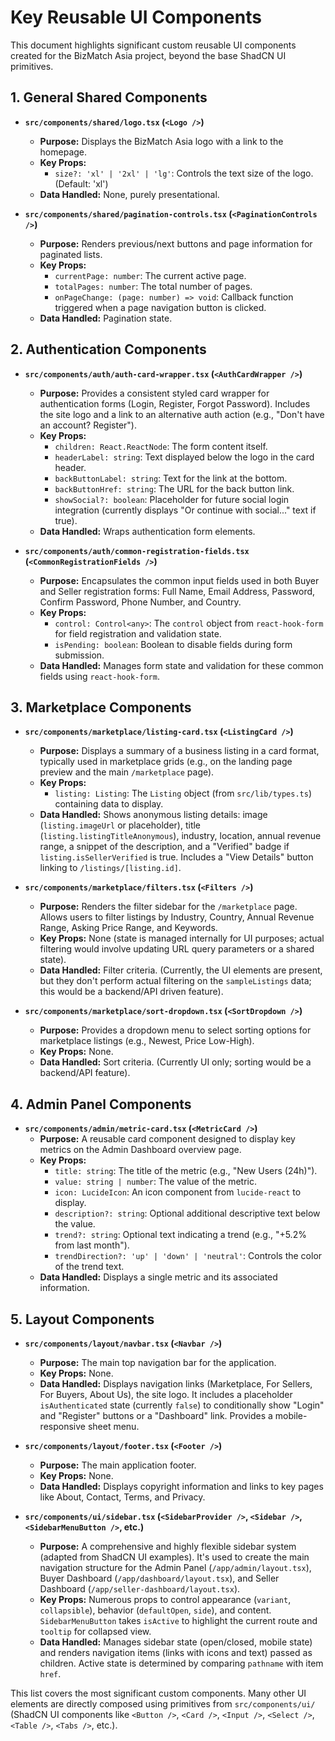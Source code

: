 
# Key Reusable UI Components

This document highlights significant custom reusable UI components created for the BizMatch Asia project, beyond the base ShadCN UI primitives.

## 1. General Shared Components

*   **`src/components/shared/logo.tsx` (`<Logo />`)**
    *   **Purpose:** Displays the BizMatch Asia logo with a link to the homepage.
    *   **Key Props:**
        *   `size?: 'xl' | '2xl' | 'lg'`: Controls the text size of the logo. (Default: 'xl')
    *   **Data Handled:** None, purely presentational.

*   **`src/components/shared/pagination-controls.tsx` (`<PaginationControls />`)**
    *   **Purpose:** Renders previous/next buttons and page information for paginated lists.
    *   **Key Props:**
        *   `currentPage: number`: The current active page.
        *   `totalPages: number`: The total number of pages.
        *   `onPageChange: (page: number) => void`: Callback function triggered when a page navigation button is clicked.
    *   **Data Handled:** Pagination state.

## 2. Authentication Components

*   **`src/components/auth/auth-card-wrapper.tsx` (`<AuthCardWrapper />`)**
    *   **Purpose:** Provides a consistent styled card wrapper for authentication forms (Login, Register, Forgot Password). Includes the site logo and a link to an alternative auth action (e.g., "Don't have an account? Register").
    *   **Key Props:**
        *   `children: React.ReactNode`: The form content itself.
        *   `headerLabel: string`: Text displayed below the logo in the card header.
        *   `backButtonLabel: string`: Text for the link at the bottom.
        *   `backButtonHref: string`: The URL for the back button link.
        *   `showSocial?: boolean`: Placeholder for future social login integration (currently displays "Or continue with social..." text if true).
    *   **Data Handled:** Wraps authentication form elements.

*   **`src/components/auth/common-registration-fields.tsx` (`<CommonRegistrationFields />`)**
    *   **Purpose:** Encapsulates the common input fields used in both Buyer and Seller registration forms: Full Name, Email Address, Password, Confirm Password, Phone Number, and Country.
    *   **Key Props:**
        *   `control: Control<any>`: The `control` object from `react-hook-form` for field registration and validation state.
        *   `isPending: boolean`: Boolean to disable fields during form submission.
    *   **Data Handled:** Manages form state and validation for these common fields using `react-hook-form`.

## 3. Marketplace Components

*   **`src/components/marketplace/listing-card.tsx` (`<ListingCard />`)**
    *   **Purpose:** Displays a summary of a business listing in a card format, typically used in marketplace grids (e.g., on the landing page preview and the main `/marketplace` page).
    *   **Key Props:**
        *   `listing: Listing`: The `Listing` object (from `src/lib/types.ts`) containing data to display.
    *   **Data Handled:** Shows anonymous listing details: image (`listing.imageUrl` or placeholder), title (`listing.listingTitleAnonymous`), industry, location, annual revenue range, a snippet of the description, and a "Verified" badge if `listing.isSellerVerified` is true. Includes a "View Details" button linking to `/listings/[listing.id]`.

*   **`src/components/marketplace/filters.tsx` (`<Filters />`)**
    *   **Purpose:** Renders the filter sidebar for the `/marketplace` page. Allows users to filter listings by Industry, Country, Annual Revenue Range, Asking Price Range, and Keywords.
    *   **Key Props:** None (state is managed internally for UI purposes; actual filtering would involve updating URL query parameters or a shared state).
    *   **Data Handled:** Filter criteria. (Currently, the UI elements are present, but they don't perform actual filtering on the `sampleListings` data; this would be a backend/API driven feature).

*   **`src/components/marketplace/sort-dropdown.tsx` (`<SortDropdown />`)**
    *   **Purpose:** Provides a dropdown menu to select sorting options for marketplace listings (e.g., Newest, Price Low-High).
    *   **Key Props:** None.
    *   **Data Handled:** Sort criteria. (Currently UI only; sorting would be a backend/API feature).

## 4. Admin Panel Components

*   **`src/components/admin/metric-card.tsx` (`<MetricCard />`)**
    *   **Purpose:** A reusable card component designed to display key metrics on the Admin Dashboard overview page.
    *   **Key Props:**
        *   `title: string`: The title of the metric (e.g., "New Users (24h)").
        *   `value: string | number`: The value of the metric.
        *   `icon: LucideIcon`: An icon component from `lucide-react` to display.
        *   `description?: string`: Optional additional descriptive text below the value.
        *   `trend?: string`: Optional text indicating a trend (e.g., "+5.2% from last month").
        *   `trendDirection?: 'up' | 'down' | 'neutral'`: Controls the color of the trend text.
    *   **Data Handled:** Displays a single metric and its associated information.

## 5. Layout Components

*   **`src/components/layout/navbar.tsx` (`<Navbar />`)**
    *   **Purpose:** The main top navigation bar for the application.
    *   **Key Props:** None.
    *   **Data Handled:** Displays navigation links (Marketplace, For Sellers, For Buyers, About Us), the site logo. It includes a placeholder `isAuthenticated` state (currently `false`) to conditionally show "Login" and "Register" buttons or a "Dashboard" link. Provides a mobile-responsive sheet menu.

*   **`src/components/layout/footer.tsx` (`<Footer />`)**
    *   **Purpose:** The main application footer.
    *   **Key Props:** None.
    *   **Data Handled:** Displays copyright information and links to key pages like About, Contact, Terms, and Privacy.

*   **`src/components/ui/sidebar.tsx` (`<SidebarProvider />`, `<Sidebar />`, `<SidebarMenuButton />`, etc.)**
    *   **Purpose:** A comprehensive and highly flexible sidebar system (adapted from ShadCN UI examples). It's used to create the main navigation structure for the Admin Panel (`/app/admin/layout.tsx`), Buyer Dashboard (`/app/dashboard/layout.tsx`), and Seller Dashboard (`/app/seller-dashboard/layout.tsx`).
    *   **Key Props:** Numerous props to control appearance (`variant`, `collapsible`), behavior (`defaultOpen`, `side`), and content. `SidebarMenuButton` takes `isActive` to highlight the current route and `tooltip` for collapsed view.
    *   **Data Handled:** Manages sidebar state (open/closed, mobile state) and renders navigation items (links with icons and text) passed as children. Active state is determined by comparing `pathname` with item `href`.

This list covers the most significant custom components. Many other UI elements are directly composed using primitives from `src/components/ui/` (ShadCN UI components like `<Button />`, `<Card />`, `<Input />`, `<Select />`, `<Table />`, `<Tabs />`, etc.).
